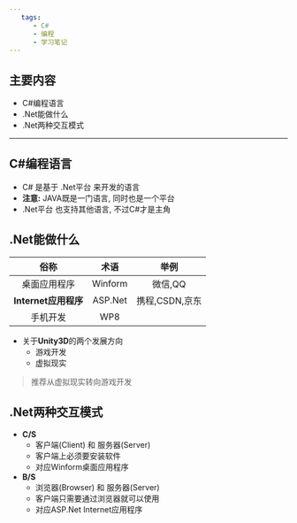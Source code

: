```yaml
---
   tags:
      - C#
      - 编程
      - 学习笔记
---
```


## 主要内容
- C#编程语言
- \.Net能做什么
- \.Net两种交互模式
- - -

## C#编程语言
- C\# 是基于 \.Net平台 来开发的语言
- **注意\:** JAVA既是一门语言, 同时也是一个平台
- \.Net平台 也支持其他语言, 不过C\#才是主角

## \.Net能做什么
|俗称|术语|举例|
|:---:|:---:|:---:|
|桌面应用程序|Winform|微信,QQ|
|**Internet应用程序**|ASP.Net|携程,CSDN,京东|
|手机开发|WP8||

+ 关于**Unity3D**的两个发展方向
  - 游戏开发
  - 虚拟现实
> 推荐从虚拟现实转向游戏开发

## \.Net两种交互模式
+ **C/S**
  - 客户端(Client) 和 服务器(Server)
  - 客户端上必须要安装软件
  - 对应Winform桌面应用程序
+ **B/S**
  - 浏览器(Browser) 和 服务器(Server)
  - 客户端只需要通过浏览器就可以使用
  - 对应ASP.Net Internet应用程序